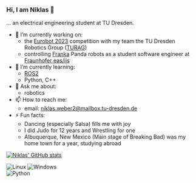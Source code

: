   
### Hi, I am Niklas 👋

... an electrical engineering student at TU Dresden.

- 🔭 I’m currently working on:
  - the [Eurobot 2023](https://www.eurobot.org/eurobot-contest/eurobot-2023/) competition with my team the TU Dresden Robotics Group ([TURAG](https://turag.de/))
  - controlling [Franka](https://www.franka.de/) Panda robots as a student software engineer at [Fraunhofer eas/iis](https://www.eas.iis.fraunhofer.de/en.html)
- 🌱 I’m currently learning:
  - [ROS2](https://github.com/ros2/ros2)
  - Python, C++
- 💬 Ask me about:
  - robotics
- 📫 How to reach me:
  - email: niklas.weber2@mailbox.tu-dresden.de
- ⚡ Fun facts:
  - Dancing (especially Salsa) fills me with joy
  - I did Judo for 12 years and Wrestling for one
  - Albuquerque, New Mexico (Main stage of Breaking Bad) was my home town for a year, studying abroad

[![Niklas' GitHub stats](https://github-readme-stats.vercel.app/api?username=weber-niklas&theme=radical&show_icons=true)](https://github.com/anuraghazra/github-readme-stats)

![Linux](https://img.shields.io/badge/Linux-FCC624?style=for-the-badge&logo=linux&logoColor=black)
![Windows](https://img.shields.io/badge/Windows-0078D6?style=for-the-badge&logo=windows&logoColor=white)  
![Python](https://img.shields.io/badge/python-3670A0?style=for-the-badge&logo=python&logoColor=ffdd54)  



